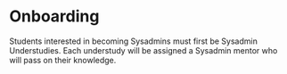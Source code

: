 # Onboarding

Students interested in becoming Sysadmins must first be Sysadmin Understudies.  Each understudy will be assigned a Sysadmin mentor who will pass on their knowledge.

